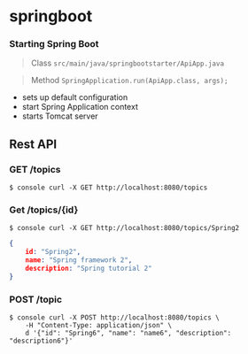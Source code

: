# springboot

### Starting Spring Boot
> Class ```src/main/java/springbootstarter/ApiApp.java```

>Method ```SpringApplication.run(ApiApp.class, args); ``` 

- sets up default configuration
- start Spring Application context
- starts Tomcat server


## Rest API

### GET /topics
 
```$ console curl -X GET http://localhost:8080/topics ```

### Get /topics/{id}

```$ console curl -X GET http://localhost:8080/topics/Spring2 ```

```json
{
    id: "Spring2", 
    name: "Spring framework 2", 
    description: "Spring tutorial 2"
} 
```


### POST /topic
```console
$ console curl -X POST http://localhost:8080/topics \ 
    -H "Content-Type: application/json" \
    d '{"id": "Spring6", "name": "name6", "description": "description6"}' 
```